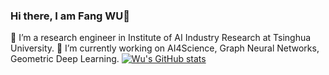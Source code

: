 ### Hi there, I am Fang WU👋

<!--
**smiles724/smiles724** is a ✨ _special_ ✨ repository because its `README.md` (this file) appears on your GitHub profile.

Here are some ideas to get you started:

- 🔭 I’m currently working on ...
- 🌱 I’m currently learning ...
- 👯 I’m looking to collaborate on ...
- 🤔 I’m looking for help with ...
- 💬 Ask me about ...
- 📫 How to reach me: ...
- 😄 Pronouns: ...
- ⚡ Fun fact: ...
-->
🌱 I’m a research engineer in Institute of AI Industry Research at Tsinghua University. 
🔭 I’m currently working on AI4Science, Graph Neural Networks, Geometric Deep Learning. 
[![Wu's GitHub stats](https://github-readme-stats.vercel.app/api?username=smiles724)](https://github.com/anuraghazra/github-readme-stats)
